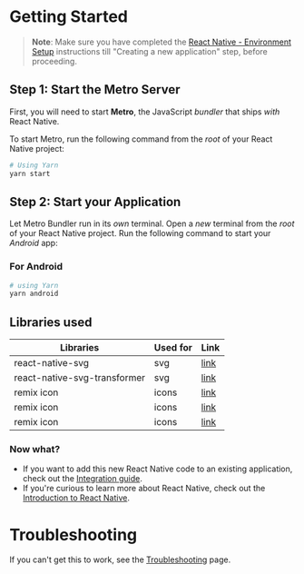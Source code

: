 # Getting Started

>**Note**: Make sure you have completed the [React Native - Environment Setup](https://reactnative.dev/docs/environment-setup) instructions till "Creating a new application" step, before proceeding.

## Step 1: Start the Metro Server

First, you will need to start **Metro**, the JavaScript _bundler_ that ships _with_ React Native.

To start Metro, run the following command from the _root_ of your React Native project:

```bash
# Using Yarn
yarn start
```

## Step 2: Start your Application

Let Metro Bundler run in its _own_ terminal. Open a _new_ terminal from the _root_ of your React Native project. Run the following command to start your _Android_ app:

### For Android

```bash
# using Yarn
yarn android
```

## Libraries used

| Libraries | Used for | Link |
| --------- | -------- | ---- |
| react-native-svg | svg | [link](https://github.com/software-mansion/react-native-svg) |
| react-native-svg-transformer | svg | [link](https://github.com/kristerkari/react-native-svg-transformer) |
| remix icon | icons | [link](https://remixicon.com/) |
| remix icon | icons | [link](https://remixicon.com/) |
| remix icon | icons | [link](https://remixicon.com/) |


### Now what?

- If you want to add this new React Native code to an existing application, check out the [Integration guide](https://reactnative.dev/docs/integration-with-existing-apps).
- If you're curious to learn more about React Native, check out the [Introduction to React Native](https://reactnative.dev/docs/getting-started).

# Troubleshooting

If you can't get this to work, see the [Troubleshooting](https://reactnative.dev/docs/troubleshooting) page.
